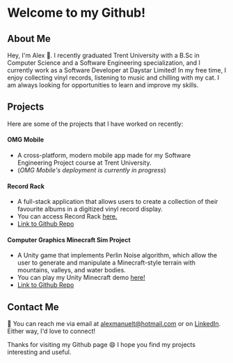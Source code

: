 # Welcome to my Github!

## About Me
Hey, I'm Alex 👋. I recently graduated Trent University with a B.Sc in Computer Science and a Software Engineering specialization, and I currently work as a Software Developer at Daystar Limited! In my free time, I enjoy collecting vinyl records, listening to music and chilling with my cat. I am always looking for opportunities to learn and improve my skills.

## Projects
Here are some of the projects that I have worked on recently:

#### **OMG Mobile** 
- A cross-platform, modern mobile app made for my Software Engineering Project course at Trent University. 
- (*OMG Mobile's deployment is currently in progress*)

#### **Record Rack** 
- A full-stack application that allows users to create a collection of their favourite albums in a digitized vinyl record display.
- You can access Record Rack [here.](https://recordrack.netlify.app/)
- [Link to Github Repo](https://github.com/ataverascrespo/RecordRack)

#### **Computer Graphics Minecraft Sim Project**
- A Unity game that implements Perlin Noise algorithm, which allow the user to generate and manipulate a Minecraft-style terrain with mountains, valleys, and water bodies.
- You can play my Unity Minecraft demo [here!](https://ataverascrespo.itch.io/minecraft-perlin-noise)
- [Link to Github Repo](https://github.com/ataverascrespo/PerlinNoiseTerrain)


## Contact Me
💬 You can reach me via email at alexmanuelt@hotmail.com or on [LinkedIn](https://www.linkedin.com/in/alex-taveras-crespo). Either way, I'd love to connect!

Thanks for visiting my Github page 😄 I hope you find my projects interesting and useful.

<!--
**ataverascrespo/ataverascrespo** is a ✨ _special_ ✨ repository because its `README.md` (this file) appears on your GitHub profile.

Here are some ideas to get you started:

- 🔭 I’m currently working on ...
- 🌱 I’m currently learning ...
- 👯 I’m looking to collaborate on ...
- 🤔 I’m looking for help with ...
- 💬 Ask me about ...
- 📫 How to reach me: ...
- 😄 Pronouns: ...
- ⚡ Fun fact: ...
-->
